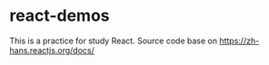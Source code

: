 # react-demos

This is a practice for study React.
Source code base on https://zh-hans.reactjs.org/docs/
